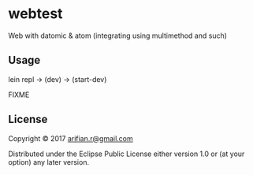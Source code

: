 # webtest

Web with datomic & atom (integrating using multimethod and such)

## Usage

lein repl -> (dev) -> (start-dev)

FIXME

## License

Copyright © 2017 arifian.r@gmail.com

Distributed under the Eclipse Public License either version 1.0 or (at
your option) any later version.
